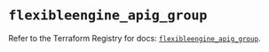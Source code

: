 # `flexibleengine_apig_group`

Refer to the Terraform Registry for docs: [`flexibleengine_apig_group`](https://registry.terraform.io/providers/flexibleenginecloud/flexibleengine/1.46.0/docs/resources/apig_group).
